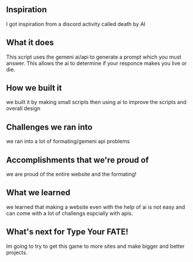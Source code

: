 
## Inspiration
I got inspiration from a discord activity called death by AI

## What it does
This script uses the gemeni ai/api to generate a prompt which you must answer. This allows the ai to determine if your responce makes you live or die. 

## How we built it
we built it by making small scripts then using ai to improve the scripts and overall design
## Challenges we ran into
we ran into a lot of formating/gemeni api problems

## Accomplishments that we're proud of
we are proud of the entire website and the formating!
## What we learned
we learned that making a website even with the help of ai is not easy and can come with a lot of challengs espcially with apis. 
## What's next for Type Your FATE!
Im going to try to get this game to more sites and make bigger and better projects. 
